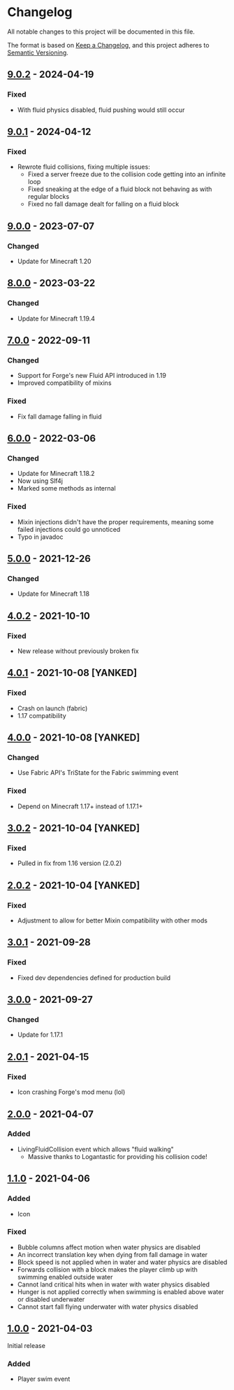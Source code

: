 # Changelog
All notable changes to this project will be documented in this file.

The format is based on [Keep a Changelog](https://keepachangelog.com/en/1.0.0/),
and this project adheres to [Semantic Versioning](https://semver.org/spec/v2.0.0.html).

## [9.0.2] - 2024-04-19
### Fixed
- With fluid physics disabled, fluid pushing would still occur

## [9.0.1] - 2024-04-12
### Fixed
- Rewrote fluid collisions, fixing multiple issues:
  - Fixed a server freeze due to the collision code getting into an infinite loop
  - Fixed sneaking at the edge of a fluid block not behaving as with regular blocks
  - Fixed no fall damage dealt for falling on a fluid block

## [9.0.0] - 2023-07-07
### Changed
- Update for Minecraft 1.20

## [8.0.0] - 2023-03-22
### Changed
- Update for Minecraft 1.19.4

## [7.0.0] - 2022-09-11
### Changed
- Support for Forge's new Fluid API introduced in 1.19
- Improved compatibility of mixins

### Fixed
- Fix fall damage falling in fluid

## [6.0.0] - 2022-03-06
### Changed
- Update for Minecraft 1.18.2
- Now using Slf4j
- Marked some methods as internal

### Fixed
- Mixin injections didn't have the proper requirements, meaning some failed injections could go unnoticed
- Typo in javadoc

## [5.0.0] - 2021-12-26
### Changed
- Update for Minecraft 1.18

## [4.0.2] - 2021-10-10
### Fixed
- New release without previously broken fix

## [4.0.1] - 2021-10-08 [YANKED]
### Fixed
- Crash on launch (fabric)
- 1.17 compatibility

## [4.0.0] - 2021-10-08 [YANKED]
### Changed
- Use Fabric API's TriState for the Fabric swimming event

### Fixed
- Depend on Minecraft 1.17+ instead of 1.17.1+

## [3.0.2] - 2021-10-04 [YANKED]
### Fixed
- Pulled in fix from 1.16 version (2.0.2)

## [2.0.2] - 2021-10-04 [YANKED]
### Fixed
- Adjustment to allow for better Mixin compatibility with other mods

## [3.0.1] - 2021-09-28
### Fixed
- Fixed dev dependencies defined for production build

## [3.0.0] - 2021-09-27
### Changed
- Update for 1.17.1

## [2.0.1] - 2021-04-15
### Fixed
- Icon crashing Forge's mod menu (lol)

## [2.0.0] - 2021-04-07
### Added
- LivingFluidCollision event which allows "fluid walking"
  - Massive thanks to Logantastic for providing his collision code!

## [1.1.0] - 2021-04-06
### Added
- Icon

### Fixed
- Bubble columns affect motion when water physics are disabled
- An incorrect translation key when dying from fall damage in water
- Block speed is not applied when in water and water physics are disabled
- Forwards collision with a block makes the player climb up with swimming enabled outside water 
- Cannot land critical hits when in water with water physics disabled
- Hunger is not applied correctly when swimming is enabled above water or disabled underwater
- Cannot start fall flying underwater with water physics disabled

## [1.0.0] - 2021-04-03
Initial release

### Added
- Player swim event

[Unreleased]: https://github.com/florensie/ExpandAbility/compare/v9.0.2..HEAD
[9.0.2]: https://github.com/florensie/ExpandAbility/compare/v9.0.1..v9.0.2
[9.0.1]: https://github.com/florensie/ExpandAbility/compare/v9.0.0..v9.0.1
[9.0.0]: https://github.com/florensie/ExpandAbility/compare/v8.0.0..v9.0.0
[8.0.0]: https://github.com/florensie/ExpandAbility/compare/v7.0.0..v8.0.0
[7.0.0]: https://github.com/florensie/ExpandAbility/compare/v6.0.0..v7.0.0
[6.0.0]: https://github.com/florensie/ExpandAbility/compare/v5.0.0..v6.0.0
[5.0.0]: https://github.com/florensie/ExpandAbility/compare/v4.0.2..v5.0.0
[4.0.2]: https://github.com/florensie/ExpandAbility/compare/v4.0.1..v4.0.2
[4.0.1]: https://github.com/florensie/ExpandAbility/compare/v4.0.0..v4.0.1
[4.0.0]: https://github.com/florensie/ExpandAbility/compare/v3.0.2..v4.0.0
[3.0.2]: https://github.com/florensie/ExpandAbility/compare/v3.0.1..v3.0.2
[2.0.2]: https://github.com/florensie/ExpandAbility/compare/v2.0.1..v2.0.2
[3.0.1]: https://github.com/florensie/ExpandAbility/compare/v3.0.0..v3.0.1
[3.0.0]: https://github.com/florensie/ExpandAbility/compare/v2.0.1..v3.0.0
[2.0.1]: https://github.com/florensie/ExpandAbility/compare/v2.0.0..v2.0.1
[2.0.0]: https://github.com/florensie/ExpandAbility/compare/v1.1.0..v2.0.0
[1.1.0]: https://github.com/florensie/ExpandAbility/compare/v1.0.0..v1.1.0
[1.0.0]: https://github.com/florensie/ExpandAbility/releases/tag/v1.0.0
